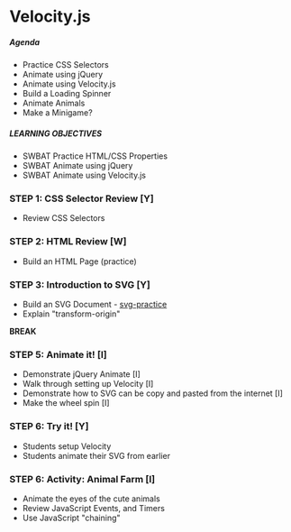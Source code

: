# Velocity.js

##### Agenda
- Practice CSS Selectors
- Animate using jQuery
- Animate using Velocity.js
- Build a Loading Spinner
- Animate Animals
- Make a Minigame?

##### LEARNING OBJECTIVES
- SWBAT Practice HTML/CSS Properties
- SWBAT Animate using jQuery
- SWBAT Animate using Velocity.js

### STEP 1: CSS Selector Review [Y]
- Review CSS Selectors

### STEP 2: HTML Review [W]
- Build an HTML Page (practice)

### STEP 3: Introduction to SVG [Y]
- Build an SVG Document - [svg-practice](svg-practice.md)
- Explain "transform-origin"

**BREAK**

### STEP 5: Animate it! [I]
- Demonstrate jQuery Animate [I]
- Walk through setting up Velocity [I]
- Demonstrate how to SVG can be copy and pasted from the internet [I]
- Make the wheel spin [I]

### STEP 6: Try it! [Y]
- Students setup Velocity
- Students animate their SVG from earlier

### STEP 6: Activity: Animal Farm [I]
- Animate the eyes of the cute animals
- Review JavaScript Events, and Timers
- Use JavaScript "chaining"
